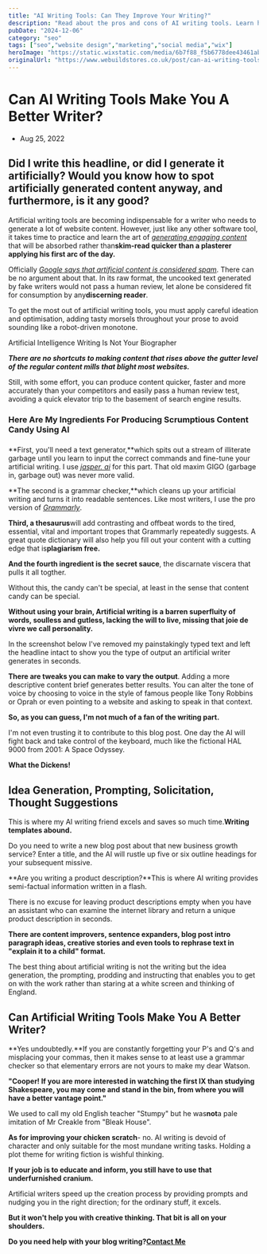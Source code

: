 ```yaml
---
title: "AI Writing Tools: Can They Improve Your Writing?"
description: "Read about the pros and cons of AI writing tools. Learn how AI can help you write with more panache, dash and brio than your competitors."
pubDate: "2024-12-06"
category: "seo"
tags: ["seo","website design","marketing","social media","wix"]
heroImage: "https://static.wixstatic.com/media/6b7f88_f5b6778dee43461ab0a8c9d0e6471f42~mv2.jpg/v1/fill/w_740,h_420,al_c,q_90,usm_0.66_1.00_0.01,enc_avif,quality_auto/6b7f88_f5b6778dee43461ab0a8c9d0e6471f42~mv2.jpg"
originalUrl: "https://www.webuildstores.co.uk/post/can-ai-writing-tools-make-you-a-better-writer"
---
```



# Can AI Writing Tools Make You A Better Writer?

 * Aug 25, 2022


## Did I write this headline, or did I generate it artificially? Would you know how to spot artificially generated content anyway, and furthermore, is it any good?

Artificial writing tools are becoming indispensable for a writer who needs to generate a lot of website content. However, just like any other software tool, it takes time to practice and learn the art of [_generating engaging content_](https://www.webuildstores.co.uk/blog-writing) that will be absorbed rather than**skim-read quicker than a plasterer applying his first arc of the day.**

Officially [_Google says that artificial content is considered spam_](https://www.searchenginejournal.com/google-says-ai-generated-content-is-against-guidelines/444916/). There can be no argument about that. In its raw format, the uncooked text generated by fake writers would not pass a human review, let alone be considered fit for consumption by any**discerning reader**. 

To get the most out of artificial writing tools, you must apply careful ideation and optimisation, adding tasty morsels throughout your prose to avoid sounding like a robot-driven monotone.

 
Artificial Intelligence Writing Is Not Your Biographer

 
**_There are no shortcuts to making content that rises above the gutter level of the regular content mills that blight most websites._**

 
Still, with some effort, you can produce content quicker, faster and more accurately than your competitors and easily pass a human review test, avoiding a quick elevator trip to the basement of search engine results.

 
### Here Are My Ingredients For Producing Scrumptious Content Candy Using AI

### 

**First, you'll need a text generator,**which spits out a stream of illiterate garbage until you learn to input the correct commands and fine-tune your artificial writing. I use [_jasper. ai_](https://www.jasper.ai) for this part. That old maxim GIGO (garbage in, garbage out) was never more valid. 

**The second is a grammar checker,**which cleans up your artificial writing and turns it into readable sentences. Like most writers, I use the pro version of [_Grammarly_](https://www.grammarly.com). 

**Third, a thesaurus**will add contrasting and offbeat words to the tired, essential, vital and important tropes that Grammarly repeatedly suggests. A great quote dictionary will also help you fill out your content with a cutting edge that is**plagiarism free.**

**And the fourth ingredient is the secret sauce**, the discarnate viscera that pulls it all togther. 

 
Without this, the candy can't be special, at least in the sense that content candy can be special. 

**Without using your brain, Artificial writing is a barren superfluity of words, soulless and gutless, lacking the will to live, missing that joie de vivre we call personality.**

In the screenshot below I've removed my painstakingly typed text and left the headline intact to show you the type of output an artificial writer generates in seconds. 

 
**There are tweaks you can make to vary the output**. Adding a more descriptive content brief generates better results. You can alter the tone of voice by choosing to voice in the style of famous people like Tony Robbins or Oprah or even pointing to a website and asking to speak in that context. 

**So, as you can guess, I'm not much of a fan of the writing part.**

 
I'm not even trusting it to contribute to this blog post. One day the AI will fight back and take control of the keyboard, much like the fictional HAL 9000 from 2001: A Space Odyssey. 

 
**What the Dickens!**

 
## Idea Generation, Prompting, Solicitation, Thought Suggestions

This is where my AI writing friend excels and saves so much time.**Writing templates abound.**

Do you need to write a new blog post about that new business growth service? Enter a title, and the AI will rustle up five or six outline headings for your subsequent missive. 

**Are you writing a product description?**This is where AI writing provides semi-factual information written in a flash. 

 
There is no excuse for leaving product descriptions empty when you have an assistant who can examine the internet library and return a unique product description in seconds.

**There are content improvers, sentence expanders, blog post intro paragraph ideas, creative stories and even tools to rephrase text in "explain it to a child" format.**

The best thing about artificial writing is not the writing but the idea generation, the prompting, prodding and instructing that enables you to get on with the work rather than staring at a white screen and thinking of England. 

## Can Artificial Writing Tools Make You A Better Writer? 

**Yes undoubtedly.**If you are constantly forgetting your P's and Q's and misplacing your commas, then it makes sense to at least use a grammar checker so that elementary errors are not yours to make my dear Watson. 

 
**"Cooper! If you are more interested in watching the first IX than studying Shakespeare, you may come and stand in the bin, from where you will have a better vantage point."**

 
We used to call my old English teacher "Stumpy" but he was**not**a pale imitation of Mr Creakle from "Bleak House". 

**As for improving your chicken scratch**\- no. AI writing is devoid of character and only suitable for the most mundane writing tasks. Holding a plot theme for writing fiction is wishful thinking. 

**If your job is to educate and inform, you still have to use that underfurnished cranium.**

Artificial writers speed up the creation process by providing prompts and nudging you in the right direction; for the ordinary stuff, it excels. 

**But it won't help you with creative thinking. That bit is all on your shoulders.**

 
**Do you need help with your blog writing?**[**Contact Me**](https://www.webuildstores.co.uk/contact)
